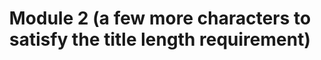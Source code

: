 ---
kind: module

title: Module 2 (a few more characters to satisfy the title length requirement)

description: |
  This is module 2

name: module-2

createdAt: 2024-01-01
updatedAt: 2024-01-01
---
